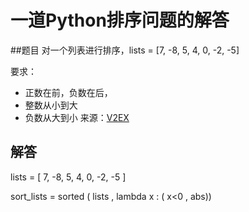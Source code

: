 # 一道Python排序问题的解答
##题目
对一个列表进行排序，lists = [7, -8, 5, 4, 0, -2, -5]

要求：

- 正数在前，负数在后，
- 整数从小到大
- 负数从大到小
来源：[V2EX](https://www.v2ex.com/t/286691)

## 解答

 lists = [ 7, -8, 5, 4, 0, -2, -5 ]

sort_lists = sorted  ( lists , lambda x : ( x<0 , abs))